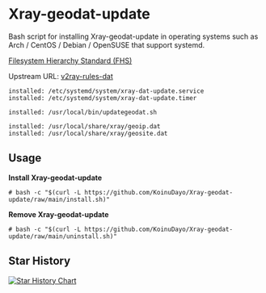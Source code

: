 # Xray-geodat-update

Bash script for installing Xray-geodat-update in operating systems such as Arch / CentOS / Debian / OpenSUSE that support systemd.

[Filesystem Hierarchy Standard (FHS)](https://en.wikipedia.org/wiki/Filesystem_Hierarchy_Standard) 

Upstream URL: 
[v2ray-rules-dat](https://github.com/Loyalsoldier/v2ray-rules-dat) 

```
installed: /etc/systemd/system/xray-dat-update.service
installed: /etc/systemd/system/xray-dat-update.timer

installed: /usr/local/bin/updategeodat.sh

installed: /usr/local/share/xray/geoip.dat
installed: /usr/local/share/xray/geosite.dat
```

## Usage

**Install Xray-geodat-update**

```
# bash -c "$(curl -L https://github.com/KoinuDayo/Xray-geodat-update/raw/main/install.sh)"
```

**Remove Xray-geodat-update**

```
# bash -c "$(curl -L https://github.com/KoinuDayo/Xray-geodat-update/raw/main/uninstall.sh)"
```

## Star History

[![Star History Chart](https://api.star-history.com/svg?repos=KoinuDayo/Xray-geodat-update&type=Timeline)](https://star-history.com/#KoinuDayo/Xray-geodat-update&Timeline)
